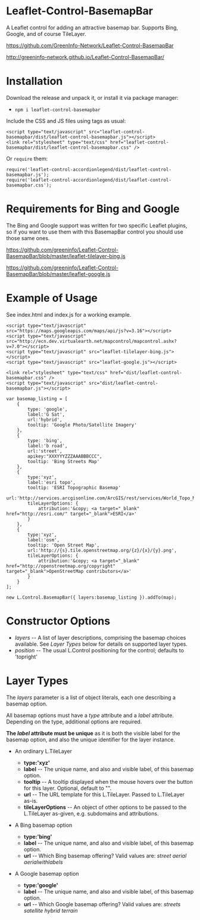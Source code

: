 # Leaflet-Control-BasemapBar

A Leaflet control for adding an attractive basemap bar. Supports Bing, Google, and of course TileLayer.

https://github.com/GreenInfo-Network/Leaflet-Control-BasemapBar

http://greeninfo-network.github.io/Leaflet-Control-BasemapBar/


# Installation

Download the release and unpack it, or install it via package manager:
* `npm i leaflet-control-basemapbar`

Include the CSS and JS files using tags as usual:
```
<script type="text/javascript" src="leaflet-control-basemapbar/dist/leaflet-control-basemapbar.js"></script>
<link rel="stylesheet" type="text/css" href="leaflet-control-basemapbar/dist/leaflet-control-basemapbar.css" />
```

Or `require` them:
```
require('leaflet-control-accordionlegend/dist/leaflet-control-basemapbar.js');
require('leaflet-control-accordionlegend/dist/leaflet-control-basemapbar.css');
```


# Requirements for Bing and Google

The Bing and Google support was written for two specific Leaflet plugins, so if you want to use them with this BasemapBar control you should use those same ones.

https://github.com/greeninfo/Leaflet-Control-BasemapBar/blob/master/leaflet-tilelayer-bing.js

https://github.com/greeninfo/Leaflet-Control-BasemapBar/blob/master/leaflet-google.js

# Example of Usage

See index.html and index.js for a working example.

    <script type="text/javascript" src="https://maps.googleapis.com/maps/api/js?v=3.16"></script>
    <script type="text/javascript" src="http://ecn.dev.virtualearth.net/mapcontrol/mapcontrol.ashx?v=7.0"></script>
    <script type="text/javascript" src="leaflet-tilelayer-bing.js"></script>
    <script type="text/javascript" src="leaflet-google.js"></script>

    <link rel="stylesheet" type="text/css" href="dist/leaflet-control-basemapbar.css" />
    <script type="text/javascript" src="dist/leaflet-control-basemapbar.js"></script>

    var basemap_listing = [
        {
            type: 'google',
            label:'G Sat',
            url:'hybrid',
            tooltip: 'Google Photo/Satellite Imagery'
        },
        {
            type: 'bing',
            label:'b road',
            url:'street',
            apikey:"XXXYYYZZZAAABBBCCC",
            tooltip: 'Bing Streets Map'
        },
        {
            type:'xyz',
            label:'esri topo',
            tooltip: 'ESRI Topographic Basemap'
            url:'http://services.arcgisonline.com/ArcGIS/rest/services/World_Topo_Map/MapServer/tile/{z}/{y}/{x}.jpg',
            tileLayerOptions: {
                attribution:'&copy; <a target="_blank" href="http://esri.com/" target="_blank">ESRI</a>'
            }
        },
        {
            type:'xyz',
            label:'osm',
            tooltip: 'Open Street Map',
            url:'http://{s}.tile.openstreetmap.org/{z}/{x}/{y}.png',
            tileLayerOptions: {
                attribution:'&copy; <a target="_blank" href="http://openstreetmap.org/copyright" target="_blank">OpenStreetMap contributors</a>'
            }
        }
    ];

    new L.Control.BasemapBar({ layers:basemap_listing }).addTo(map);


# Constructor Options

* _layers_ -- A list of layer descriptions, comprising the basemap choices available. See _Layer Types_ below for details on supported layer types.
* _position_ -- The usual L.Control positioning for the control; defaults to 'topright'

# Layer Types

The _layers_ parameter is a list of object literals, each one describing a basemap option.

All basemap options must have a _type_ attribute and a _label_ attribute. Depending on the type, additional options are required.

**The _label_ attribute must be unique** as it is both the visible label for the basemap option, and also the unique identifier for the layer instance.

* An ordinary L.TileLayer
  * **type:'xyz'**
  * **label** -- The unique name, and also and visible label, of this basemap option.
  * **tooltip** -- A tooltip displayed when the mouse hovers over the button for this layer. Optional, default to "".
  * **url** -- The URL template for this L.TileLayer. Passed to L.TileLayer as-is.
  * **tileLayerOptions** -- An object of other options to be passed to the L.TileLayer as-given, e.g. subdomains and attributions.

* A Bing basemap option
  * **type:'bing'**
  * **label** -- The unique name, and also and visible label, of this basemap option.
  * **url** -- Which Bing basemap offering? Valid values are: _street_   _aerial_  _aerialwithlabels_

* A Google basemap option
  * **type:'google'**
  * **label** -- The unique name, and also and visible label, of this basemap option.
  * **url** -- Which Google basemap offering? Valid values are: _streets_   _satellite_   _hybrid_   _terrain_

